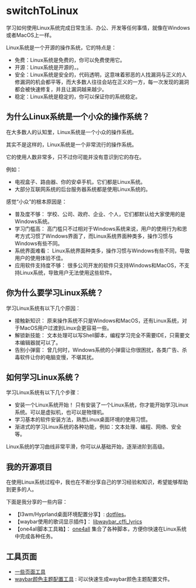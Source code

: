 # switchToLinux
学习如何使用Linux系统完成日常生活、办公、开发等任何事情，就像在Windows或者MacOS上一样。

Linux系统是一个开源的操作系统，它的特点是：
* 免费：Linux系统是免费的，你可以免费使用它。
* 开源：Linux系统是开源的，。
* 安全：Linux系统是安全的，代码透明，这意味着邪恶的人找漏洞与正义的人修漏洞的机会都平等，而大多数人往往会站在正义的一方，每一次发现的漏洞都会被快速修复，并且让漏洞越来越少。
* 稳定：Linux系统是稳定的，你可以保证你的系统稳定。


## 为什么Linux系统是一个小众的操作系统？
在大多数人的认知里，Linux系统是一个小众的操作系统。

其实不是这样的，Linux系统是一个非常流行的操作系统。

它的使用人数非常多，只不过你可能并没有意识到它的存在。

例如：
- 电视盒子、路由器、你的安卓手机，它们都是Linux系统。
- 大部分互联网系统的后台服务器系统都是使用Linux系统的。


感觉“小众”的根本原因是：
- 普及度不够： 学校、公司、政府、企业、个人，它们都默认给大家使用的是Windows系统。
- 学习门槛高： 高门槛只不过相对于Windows系统来说，用户的使用行为和思考方式习惯了Windows界面了，而Linux系统界面种类多，操作习惯与Windows有些不同。
- 系统界面难看： Linux系统界面种类多，操作习惯与Windows有些不同，导致用户的使用体验不佳。
- 应用软件支持度不够： 很多公司开发的软件只支持Windows和MacOS，不支持Linux系统，导致用户无法使用这些软件。

## 你为什么要学习Linux系统？

学习Linux系统有以下几个原因：
- 接触新知识： 原来操作系统不只是Windows和MacOS，还有Linux系统，对于MacOS用户过渡到Linux会更容易一些。
- 解锁新技能： 文本处理可以写Shell脚本，编程学习完全不需要IDE，只需要文本编辑器就可以了。
- 告别小弹窗： 曾几何时，Windows系统的小弹窗让你很困扰，各类广告、杀毒软件让你的电脑变慢，不堪其扰。

## 如何学习Linux系统？

学习Linux系统有以下几个步骤：
- 安装一个Linux系统开始！ 只有安装了一个Linux系统，你才能开始学习Linux系统。可以是虚拟机，也可以是物理机。
- 学习基本的软件安装方法，熟悉Linux桌面环境的使用习惯。
- 渐进式的学习Linux系统的各种功能，例如：文本处理、编程、网络、安全等。

Linux系统的学习曲线非常平滑，你可以从基础开始，逐渐进阶到高级。


## 我的开源项目

在使用Linux系统过程中，我也在不断分享自己的学习经验和知识，希望能够帮助到更多的人。

下面是我分享的一些内容：
- 【I3wm/Hyprland桌面环境配置分享】: [dotfiles](https://github.com/switchToLinux/dotfiles)。
- 【waybar使用的歌词显示插件】： [libwaybar_cffi_lyrics](https://github.com/switchToLinux/libwaybar_cffi_lyrics)
- 【one4all脚本工具箱】： [one4all](https://github.com/switchToLinux/one4all) 集合了各种脚本，方便你快速在Linux系统中完成各种任务。


## 工具页面

- [一些页面工具](https://switchtolinux.github.io/switchToLinux/pages/)
- [waybar颜色主题配置工具](https://switchtolinux.github.io/switchToLinux/pages/color-schema/) : 可以快速生成waybar颜色主题配置文件。

